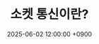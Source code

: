 ---
title: "소켓 통신이란?"
date: 2025-06-02 12:00:00 +0900
categories: [Network, Connection]
tags: [Socket, TCP/IP, Network Communication, WebSocket]
excerpt: "소켓 통신은 네트워크 상에서 데이터를 주고받기 위해 사용하는 연결 방식으로, TCP/IP를 기반으로 동작하며 웹 개발, 채팅, 게임 등 다양한 분야에서 활용됩니다."
image:
  path: /assets/post/Network/0602_1.png
  alt: Socket
published: true
---
